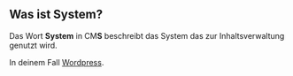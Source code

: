 ## Was ist System?

Das Wort **System** in CM**S** beschreibt das System das zur Inhaltsverwaltung genutzt wird.

In deinem Fall [Wordpress](https://de.wordpress.com).
